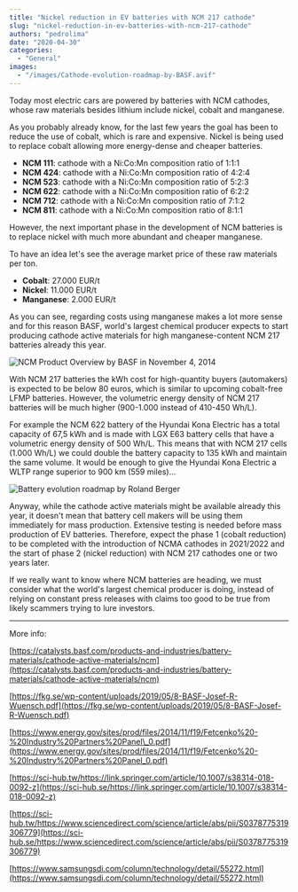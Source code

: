 ```yaml
---
title: "Nickel reduction in EV batteries with NCM 217 cathode"
slug: "nickel-reduction-in-ev-batteries-with-ncm-217-cathode"
authors: "pedrolima"
date: "2020-04-30"
categories:
  - "General"
images:
  - "/images/Cathode-evolution-roadmap-by-BASF.avif"
---
```


Today most electric cars are powered by batteries with NCM cathodes, whose raw materials besides lithium include nickel, cobalt and manganese.

As you probably already know, for the last few years the goal has been to reduce the use of cobalt, which is rare and expensive. Nickel is being used to replace cobalt allowing more energy-dense and cheaper batteries.

- **NCM 111**: cathode with a Ni:Co:Mn composition ratio of 1:1:1
- **NCM 424**: cathode with a Ni:Co:Mn composition ratio of 4:2:4
- **NCM 523**: cathode with a Ni:Co:Mn composition ratio of 5:2:3
- **NCM 622**: cathode with a Ni:Co:Mn composition ratio of 6:2:2
- **NCM 712**: cathode with a Ni:Co:Mn composition ratio of 7:1:2
- **NCM 811**: cathode with a Ni:Co:Mn composition ratio of 8:1:1

However, the next important phase in the development of NCM batteries is to replace nickel with much more abundant and cheaper manganese.

To have an idea let's see the average market price of these raw materials per ton.

- **Cobalt**: 27.000 EUR/t
- **Nickel**: 11.000 EUR/t
- **Manganese**: 2.000 EUR/t

As you can see, regarding costs using manganese makes a lot more sense and for this reason BASF, world's largest chemical producer expects to start producing cathode active materials for high manganese-content NCM 217 batteries already this year.

![NCM Product Overview by BASF in November 4, 2014](images/ncm-product-overview-by-basf-in-november-4-2014.avif)

With NCM 217 batteries the kWh cost for high-quantity buyers (automakers) is expected to be below 80 euros, which is similar to upcoming cobalt-free LFMP batteries. However, the volumetric energy density of NCM 217 batteries will be much higher (900-1.000 instead of 410-450 Wh/L).

For example the NCM 622 battery of the Hyundai Kona Electric has a total capacity of 67,5 kWh and is made with LGX E63 battery cells that have a volumetric energy density of 500 Wh/L. This means that with NCM 217 cells (1.000 Wh/L) we could double the battery capacity to 135 kWh and maintain the same volume. It would be enough to give the Hyundai Kona Electric a WLTP range superior to 900 km (559 miles)...

![Battery evolution roadmap by Roland Berger](images/Battery-evolution-roadmap-by-Roland-Berger.avif)

Anyway, while the cathode active materials might be available already this year, it doesn't mean that battery cell makers will be using them immediately for mass production. Extensive testing is needed before mass production of EV batteries. Therefore, expect the phase 1 (cobalt reduction) to be completed with the introduction of NCMA cathodes in 2021/2022 and the start of phase 2 (nickel reduction) with NCM 217 cathodes one or two years later.

If we really want to know where NCM batteries are heading, we must consider what the world's largest chemical producer is doing, instead of relying on constant press releases with claims too good to be true from likely scammers trying to lure investors.

---

More info:

[https://catalysts.basf.com/products-and-industries/battery-materials/cathode-active-materials/ncm](https://catalysts.basf.com/products-and-industries/battery-materials/cathode-active-materials/ncm)

[https://fkg.se/wp-content/uploads/2019/05/8-BASF-Josef-R-Wuensch.pdf](https://fkg.se/wp-content/uploads/2019/05/8-BASF-Josef-R-Wuensch.pdf)

[https://www.energy.gov/sites/prod/files/2014/11/f19/Fetcenko%20-%20Industry%20Partners%20Panel\_0.pdf](https://www.energy.gov/sites/prod/files/2014/11/f19/Fetcenko%20-%20Industry%20Partners%20Panel_0.pdf)

[https://sci-hub.tw/https://link.springer.com/article/10.1007/s38314-018-0092-z](https://sci-hub.se/https://link.springer.com/article/10.1007/s38314-018-0092-z)

[https://sci-hub.tw/https://www.sciencedirect.com/science/article/abs/pii/S0378775319306779](https://sci-hub.se/https://www.sciencedirect.com/science/article/abs/pii/S0378775319306779)

[https://www.samsungsdi.com/column/technology/detail/55272.html](https://www.samsungsdi.com/column/technology/detail/55272.html)
